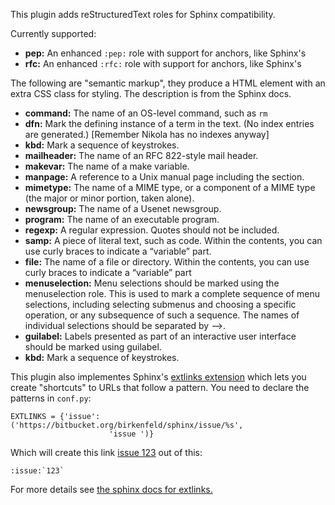 This plugin adds reStructuredText roles for Sphinx compatibility.

Currently supported:

* **pep:** An enhanced `:pep:` role with support for anchors, like Sphinx's
* **rfc:** An enhanced `:rfc:` role with support for anchors, like Sphinx's

The following are "semantic markup", they produce a HTML element with an extra
CSS class for styling. The description is from the Sphinx docs.

* **command:** The name of an OS-level command, such as ``rm``
* **dfn:** Mark the defining instance of a term in the text. (No index entries are generated.) [Remember Nikola has no indexes anyway]
* **kbd:** Mark a sequence of keystrokes.
* **mailheader:** The name of an RFC 822-style mail header.
* **makevar:** The name of a make variable.
* **manpage:** A reference to a Unix manual page including the section.
* **mimetype:** The name of a MIME type, or a component of a MIME type (the major or minor portion, taken alone).
* **newsgroup:** The name of a Usenet newsgroup.
* **program:** The name of an executable program.
* **regexp:** A regular expression. Quotes should not be included.
* **samp:** A piece of literal text, such as code. Within the contents, you can use curly braces to indicate a “variable” part.
* **file:** The name of a file or directory. Within the contents, you can use curly braces to indicate a “variable” part
* **menuselection:** Menu selections should be marked using the menuselection role. This is used to mark a complete sequence of menu selections, including selecting submenus and choosing a specific operation, or any subsequence of such a sequence. The names of individual selections should be separated by -->.
* **guilabel:** Labels presented as part of an interactive user interface should be marked using guilabel.
* **kbd:** Mark a sequence of keystrokes.

This plugin also implementes Sphinx's [extlinks extension](http://sphinx-doc.org/latest/ext/extlinks.html)
which lets you create "shortcuts" to URLs that follow a pattern. You need to declare the patterns
in `conf.py`:

```
EXTLINKS = {'issue': ('https://bitbucket.org/birkenfeld/sphinx/issue/%s',
                      'issue ')}
```

Which will create this link [issue 123](https://bitbucket.org/birkenfeld/sphinx/issue/123) out of this:

```
:issue:`123`
```

For more details see [the sphinx docs for extlinks.](http://sphinx-doc.org/latest/ext/extlinks.html)
